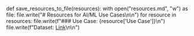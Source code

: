 
def save_resources_to_file(resources):
    with open("resources.md", "w") as file:
        file.write("# Resources for AI/ML Use Cases\n\n")
        for resource in resources:
            file.write(f"### Use Case: {resource['Use Case']}\n")
            file.write(f"Dataset: [Link]({resource['Dataset']})\n\n")
